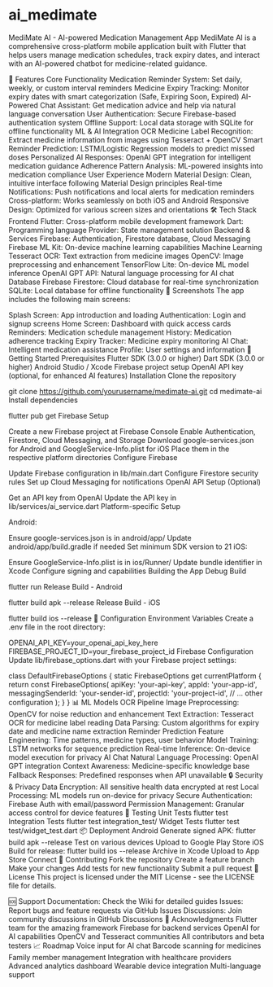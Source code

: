 # ai_medimate

MediMate AI - AI-powered Medication Management App
MediMate AI is a comprehensive cross-platform mobile application built with Flutter that helps users manage medication schedules, track expiry dates, and interact with an AI-powered chatbot for medicine-related guidance.

🚀 Features
Core Functionality
Medication Reminder System: Set daily, weekly, or custom interval reminders
Medicine Expiry Tracking: Monitor expiry dates with smart categorization (Safe, Expiring Soon, Expired)
AI-Powered Chat Assistant: Get medication advice and help via natural language conversation
User Authentication: Secure Firebase-based authentication system
Offline Support: Local data storage with SQLite for offline functionality
ML & AI Integration
OCR Medicine Label Recognition: Extract medicine information from images using Tesseract + OpenCV
Smart Reminder Prediction: LSTM/Logistic Regression models to predict missed doses
Personalized AI Responses: OpenAI GPT integration for intelligent medication guidance
Adherence Pattern Analysis: ML-powered insights into medication compliance
User Experience
Modern Material Design: Clean, intuitive interface following Material Design principles
Real-time Notifications: Push notifications and local alerts for medication reminders
Cross-platform: Works seamlessly on both iOS and Android
Responsive Design: Optimized for various screen sizes and orientations
🛠️ Tech Stack
Frontend
Flutter: Cross-platform mobile development framework
Dart: Programming language
Provider: State management solution
Backend & Services
Firebase: Authentication, Firestore database, Cloud Messaging
Firebase ML Kit: On-device machine learning capabilities
Machine Learning
Tesseract OCR: Text extraction from medicine images
OpenCV: Image preprocessing and enhancement
TensorFlow Lite: On-device ML model inference
OpenAI GPT API: Natural language processing for AI chat
Database
Firebase Firestore: Cloud database for real-time synchronization
SQLite: Local database for offline functionality
📱 Screenshots
The app includes the following main screens:

Splash Screen: App introduction and loading
Authentication: Login and signup screens
Home Screen: Dashboard with quick access cards
Reminders: Medication schedule management
History: Medication adherence tracking
Expiry Tracker: Medicine expiry monitoring
AI Chat: Intelligent medication assistance
Profile: User settings and information
🚀 Getting Started
Prerequisites
Flutter SDK (3.0.0 or higher)
Dart SDK (3.0.0 or higher)
Android Studio / Xcode
Firebase project setup
OpenAI API key (optional, for enhanced AI features)
Installation
Clone the repository

git clone https://github.com/yourusername/medimate-ai.git
cd medimate-ai
Install dependencies

flutter pub get
Firebase Setup

Create a new Firebase project at Firebase Console
Enable Authentication, Firestore, Cloud Messaging, and Storage
Download google-services.json for Android and GoogleService-Info.plist for iOS
Place them in the respective platform directories
Configure Firebase

Update Firebase configuration in lib/main.dart
Configure Firestore security rules
Set up Cloud Messaging for notifications
OpenAI API Setup (Optional)

Get an API key from OpenAI
Update the API key in lib/services/ai_service.dart
Platform-specific Setup

Android:

Ensure google-services.json is in android/app/
Update android/app/build.gradle if needed
Set minimum SDK version to 21
iOS:

Ensure GoogleService-Info.plist is in ios/Runner/
Update bundle identifier in Xcode
Configure signing and capabilities
Building the App
Debug Build

flutter run
Release Build - Android

flutter build apk --release
Release Build - iOS

flutter build ios --release
🔧 Configuration
Environment Variables
Create a .env file in the root directory:

OPENAI_API_KEY=your_openai_api_key_here
FIREBASE_PROJECT_ID=your_firebase_project_id
Firebase Configuration
Update lib/firebase_options.dart with your Firebase project settings:

class DefaultFirebaseOptions {
  static FirebaseOptions get currentPlatform {
    return const FirebaseOptions(
      apiKey: 'your-api-key',
      appId: 'your-app-id',
      messagingSenderId: 'your-sender-id',
      projectId: 'your-project-id',
      // ... other configuration
    );
  }
}
📊 ML Models
OCR Pipeline
Image Preprocessing: OpenCV for noise reduction and enhancement
Text Extraction: Tesseract OCR for medicine label reading
Data Parsing: Custom algorithms for expiry date and medicine name extraction
Reminder Prediction
Feature Engineering: Time patterns, medicine types, user behavior
Model Training: LSTM networks for sequence prediction
Real-time Inference: On-device model execution for privacy
AI Chat
Natural Language Processing: OpenAI GPT integration
Context Awareness: Medicine-specific knowledge base
Fallback Responses: Predefined responses when API unavailable
🔒 Security & Privacy
Data Encryption: All sensitive health data encrypted at rest
Local Processing: ML models run on-device for privacy
Secure Authentication: Firebase Auth with email/password
Permission Management: Granular access control for device features
🧪 Testing
Unit Tests
flutter test
Integration Tests
flutter test integration_test/
Widget Tests
flutter test test/widget_test.dart
📦 Deployment
Android
Generate signed APK:
flutter build apk --release
Test on various devices
Upload to Google Play Store
iOS
Build for release:
flutter build ios --release
Archive in Xcode
Upload to App Store Connect
🤝 Contributing
Fork the repository
Create a feature branch
Make your changes
Add tests for new functionality
Submit a pull request
📄 License
This project is licensed under the MIT License - see the LICENSE file for details.

🆘 Support
Documentation: Check the Wiki for detailed guides
Issues: Report bugs and feature requests via GitHub Issues
Discussions: Join community discussions in GitHub Discussions
🙏 Acknowledgments
Flutter team for the amazing framework
Firebase for backend services
OpenAI for AI capabilities
OpenCV and Tesseract communities
All contributors and beta testers
📈 Roadmap
 Voice input for AI chat
 Barcode scanning for medicines
 Family member management
 Integration with healthcare providers
 Advanced analytics dashboard
 Wearable device integration
 Multi-language support


